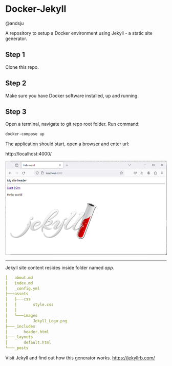 # Docker-Jekyll
@andsju

A repository to setup a Docker environment using Jekyll - a static site generator. 

## Step 1
Clone this repo.

## Step 2
Make sure you have Docker software installed, up and running.

## Step 3
Open a terminal, navigate to git repo root folder. Run command:

```bash
docker-compose up
```

The application should start, open a browser and enter url:

http://localhost:4000/

![Browser](screens/jekyll-1.png)

---

Jekyll site content resides inside folder named *app*. 

```yml
│   about.md
│   index.md
│   _config.yml
├───assets
│   ├───css
│   │       style.css
│   │
│   └───images
│           Jekyll_Logo.png
├───_includes
│       header.html
├───_layouts
│       default.html
└───_posts
```

Visit Jekyll and find out how this generator works.
https://jekyllrb.com/ 